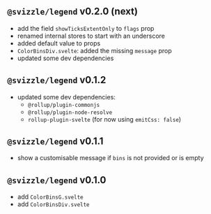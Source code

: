 ## `@svizzle/legend` v0.2.0 (next)

- add the field `showTicksExtentOnly` to `flags` prop
- renamed internal stores to start with an underscore
- added default value to props
- `ColorBinsDiv.svelte`: added the missing `message` prop
- updated some dev dependencies

## `@svizzle/legend` v0.1.2

- updated some dev dependencies:
	- `@rollup/plugin-commonjs`
	- `@rollup/plugin-node-resolve`
	- `rollup-plugin-svelte` (for now using `emitCss: false`)

## `@svizzle/legend` v0.1.1

- show a customisable message if `bins` is not provided or is empty

## `@svizzle/legend` v0.1.0

- add `ColorBinsG.svelte`
- add `ColorBinsDiv.svelte`
